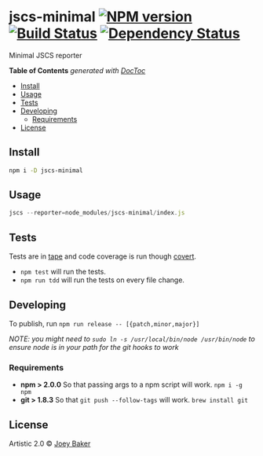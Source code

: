 # jscs-minimal [![NPM version][npm-image]][npm-url] [![Build Status][travis-image]][travis-url] [![Dependency Status][daviddm-url]][daviddm-image]

Minimal JSCS reporter

<!-- START doctoc generated TOC please keep comment here to allow auto update -->
<!-- DON'T EDIT THIS SECTION, INSTEAD RE-RUN doctoc TO UPDATE -->
**Table of Contents**  *generated with [DocToc](http://doctoc.herokuapp.com/)*

- [Install](#install)
- [Usage](#usage)
- [Tests](#tests)
- [Developing](#developing)
  - [Requirements](#requirements)
- [License](#license)

<!-- END doctoc generated TOC please keep comment here to allow auto update -->

## Install

```sh
npm i -D jscs-minimal
```


## Usage

```js
jscs --reporter=node_modules/jscs-minimal/index.js
```

## Tests
Tests are in [tape](https://github.com/substack/tape) and code coverage is run though [covert](https://github.com/substack/covert).

* `npm test` will run the tests.
* `npm run tdd` will run the tests on every file change.

## Developing
To publish, run `npm run release -- [{patch,minor,major}]`

_NOTE: you might need to `sudo ln -s /usr/local/bin/node /usr/bin/node` to ensure node is in your path for the git hooks to work_

### Requirements
* **npm > 2.0.0** So that passing args to a npm script will work. `npm i -g npm`
* **git > 1.8.3** So that `git push --follow-tags` will work. `brew install git`

## License

Artistic 2.0 © [Joey Baker](https://byjoeybaker.com)


[npm-url]: https://npmjs.org/package/jscs-minimal
[npm-image]: https://badge.fury.io/js/jscs-minimal.svg
[travis-url]: https://travis-ci.org/joeybaker/jscs-minimal
[travis-image]: https://travis-ci.org/joeybaker/jscs-minimal.svg?branch=master
[daviddm-url]: https://david-dm.org/joeybaker/jscs-minimal.svg?theme=shields.io
[daviddm-image]: https://david-dm.org/joeybaker/jscs-minimal
